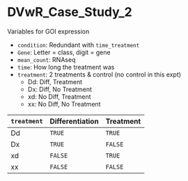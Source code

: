 # DVwR_Case_Study_2

Variables for GOI expression

- `condition`: Redundant with `time_treatment`
- `Gene`: Letter = class, digit = gene
- `mean_count`: RNAseq
- `time`: How long the treatment was
- `treatment`: 2 treatments & control (no control in this expt)
  - Dd:    Diff,    Treatment
  - Dx:    Diff, No Treatment
  - xd: No Diff,    Treatment
  - xx: No Diff, No Treatment 


| `treatment` | Differentiation | Treatment |
|-|-|-|
| Dd | `TRUE` | `TRUE` |
| Dx | `TRUE` | `FALSE` | 
| xd | `FALSE` | `TRUE` |
| xx | `FALSE` | `FALSE` |
